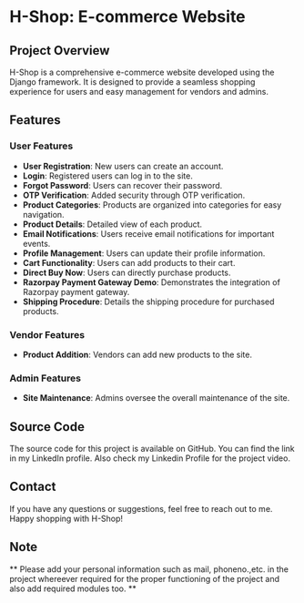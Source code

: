 # H-Shop: E-commerce Website

## Project Overview

H-Shop is a comprehensive e-commerce website developed using the Django framework. It is designed to provide a seamless shopping experience for users and easy management for vendors and admins.

## Features

### User Features

- **User Registration**: New users can create an account.
- **Login**: Registered users can log in to the site.
- **Forgot Password**: Users can recover their password.
- **OTP Verification**: Added security through OTP verification.
- **Product Categories**: Products are organized into categories for easy navigation.
- **Product Details**: Detailed view of each product.
- **Email Notifications**: Users receive email notifications for important events.
- **Profile Management**: Users can update their profile information.
- **Cart Functionality**: Users can add products to their cart.
- **Direct Buy Now**: Users can directly purchase products.
- **Razorpay Payment Gateway Demo**: Demonstrates the integration of Razorpay payment gateway.
- **Shipping Procedure**: Details the shipping procedure for purchased products.

### Vendor Features

- **Product Addition**: Vendors can add new products to the site.

### Admin Features

- **Site Maintenance**: Admins oversee the overall maintenance of the site.

## Source Code

The source code for this project is available on GitHub. You can find the link in my LinkedIn profile. Also check my Linkedin Profile for the project video.

## Contact

If you have any questions or suggestions, feel free to reach out to me. Happy shopping with H-Shop!

## Note

** Please add your personal information such as mail, phoneno.,etc. in the project whereever required for the proper functioning of the project and also add required modules too. **
